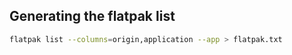 ## Generating the flatpak list

```sh
flatpak list --columns=origin,application --app > flatpak.txt
```